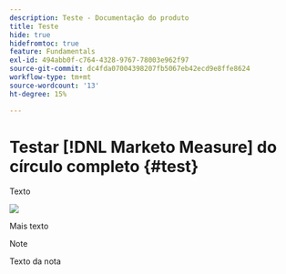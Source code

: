 ```yaml
---
description: Teste - Documentação do produto
title: Teste
hide: true
hidefromtoc: true
feature: Fundamentals
exl-id: 494abb0f-c764-4328-9767-78003e962f97
source-git-commit: dc4fda07004398207fb5067eb42ecd9e8ffe8624
workflow-type: tm+mt
source-wordcount: '13'
ht-degree: 15%

---
```


# Testar [!DNL Marketo Measure] do círculo completo {#test}

Texto

![](assets/drilldown_3.gif)

Mais texto

>[!NOTE]
>
>Texto da nota
